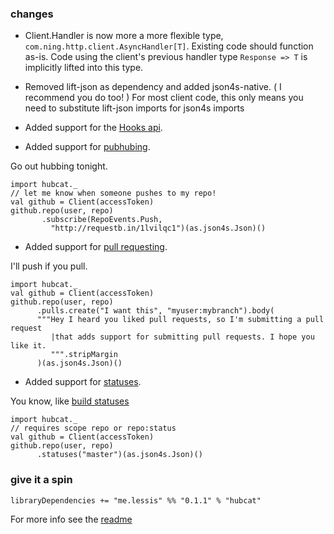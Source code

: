 ### changes

- Client.Handler is now more a more flexible type, `com.ning.http.client.AsyncHandler[T]`.
Existing code should function as-is. Code using the client's previous handler type `Response => T` is implicitly lifted into this type.

- Removed lift-json as dependency and added json4s-native. ( I recommend you do too! ) For most client code, this only means you need to substitute lift-json imports for json4s imports

- Added support for the [Hooks api](http://developer.github.com/v3/repos/hooks/).

- Added support for [pubhubing](http://developer.github.com/v3/repos/hooks/#pubsubhubbub).

Go out hubbing tonight.

    import hubcat._
    // let me know when someone pushes to my repo!
    val github = Client(accessToken)
    github.repo(user, repo)
           .subscribe(RepoEvents.Push,
             "http://requestb.in/1lvilqc1")(as.json4s.Json)()

- Added support for [pull requesting](http://developer.github.com/v3/pulls/).

I'll push if you pull.

    import hubcat._
    val github = Client(accessToken)
    github.repo(user, repo)
          .pulls.create("I want this", "myuser:mybranch").body(
          """Hey I heard you liked pull requests, so I'm submitting a pull request
             |that adds support for submitting pull requests. I hope you like it.
             """.stripMargin
          )(as.json4s.Json)()

- Added support for [statuses](http://developer.github.com/v3/repos/statuses/).

You know, like [build statuses](http://about.travis-ci.org/docs/user/status-images/)

    import hubcat._
    // requires scope repo or repo:status
    val github = Client(accessToken)
    github.repo(user, repo)
          .statuses("master")(as.json4s.Json)()

### give it a spin

    libraryDependencies += "me.lessis" %% "0.1.1" % "hubcat"

For more info see the [readme](https://github.com/softprops/hubcat#readme)
